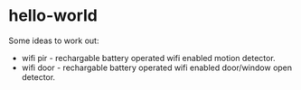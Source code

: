 # hello-world
Some ideas to work out:
 * wifi pir - rechargable battery operated wifi enabled motion detector. 
 * wifi door - rechargable battery operated wifi enabled door/window open detector.
